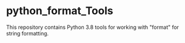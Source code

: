 # python_format_Tools
This repository contains Python 3.8 tools for working with "format" for string formatting.
